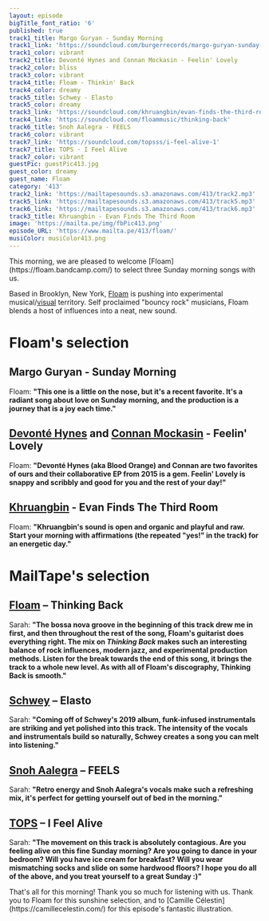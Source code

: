 ```yaml
---
layout: episode
bigTitle_font_ratio: '6'
published: true
track1_title: Margo Guryan - Sunday Morning
track1_link: 'https://soundcloud.com/burgerrecords/margo-guryan-sunday-morning-1'
track1_color: vibrant
track2_title: Devonté Hynes and Connan Mockasin - Feelin' Lovely
track2_color: bliss
track3_color: vibrant
track4_title: Floam - Thinkin' Back
track4_color: dreamy
track5_title: Schwey - Elasto
track5_color: dreamy
track3_link: 'https://soundcloud.com/khruangbin/evan-finds-the-third-room-1'
track4_link: 'https://soundcloud.com/floammusic/thinking-back'
track6_title: Snoh Aalegra - FEELS
track6_color: vibrant
track7_link: 'https://soundcloud.com/topsss/i-feel-alive-1'
track7_title: TOPS - I Feel Alive
track7_color: vibrant
guestPic: guestPic413.jpg
guest_color: dreamy
guest_name: Floam
category: '413'
track2_link: 'https://mailtapesounds.s3.amazonaws.com/413/track2.mp3'
track5_link: 'https://mailtapesounds.s3.amazonaws.com/413/track5.mp3'
track6_link: 'https://mailtapesounds.s3.amazonaws.com/413/track6.mp3'
track3_title: Khruangbin - Evan Finds The Third Room
image: 'https://mailta.pe/img/fbPic413.png'
episode_URL: 'https://www.mailta.pe/413/floam/'
musiColor: musiColor413.png
---
```

<p id="introduction">This morning, we are pleased to welcome [Floam](https://floam.bandcamp.com/) to select three Sunday morning songs with us. 

Based in Brooklyn, New York, [Floam](https://www.floammusic.com/) is pushing into experimental musical/[visual](https://www.youtube.com/watch?v=EdXTREURD74) territory. Self proclaimed "bouncy rock" musicians, Floam blends a host of influences into a neat, new sound. 
</p>

# Floam's selection

## Margo Guryan - Sunday Morning
Floam: **"**This one is a little on the nose, but it's a recent favorite. It's a radiant song about love on Sunday morning, and the production is a journey that is a joy each time.**"**

## [Devonté Hynes](https://bloodorangenyc.bandcamp.com/) and [Connan Mockasin](https://connanmockasin.bandcamp.com/) - Feelin' Lovely
Floam: **"**Devonté Hynes (aka Blood Orange) and Connan are two favorites of ours and their collaborative EP from 2015 is a gem. Feelin' Lovely is snappy and scribbly and good for you and the rest of your day!**"** 

## [Khruangbin](https://khruangbin.bandcamp.com/) - Evan Finds The Third Room
Floam: **"**Khruangbin's sound is open and organic and playful and raw. Start your morning with affirmations (the repeated "yes!" in the track) for an energetic day.**"**

# MailTape's selection

## [Floam](https://floam.bandcamp.com/) – Thinking Back
Sarah: **"**The bossa nova groove in the beginning of this track drew me in first, and then throughout the rest of the song, Floam's guitarist does everything right. The mix on *Thinking Back* makes such an interesting balance of rock influences, modern jazz, and experimental production methods. Listen for the break  towards the end of this song, it brings the track to a whole new level. As with all of Floam's discography, Thinking Back is smooth.**"**

## [Schwey](https://www.facebook.com/schweyluv/) – Elasto
Sarah: **"**Coming off of Schwey's 2019 album, funk-infused instrumentals are striking and yet polished into this track. The intensity of the vocals and instrumentals build so naturally, Schwey creates a song you can melt into listening.**"**

## [Snoh Aalegra](https://www.discogs.com/artist/3934926-Snoh-Aalegra) – FEELS
Sarah: **"**Retro energy and Snoh Aalegra's vocals make such a refreshing mix, it's perfect for getting yourself out of bed in the morning.**"**

## [TOPS](https://tops.bandcamp.com/) – I Feel Alive
Sarah: **"**The movement on this track is absolutely contagious. Are you feeling alive on this fine Sunday morning? Are you going to dance in your bedroom? Will you have ice cream for breakfast? Will you wear mismatching socks and slide on some hardwood floors? I hope you do all of the above, and you treat yourself to a great Sunday :)**"**


<p id="outroduction">That's all for this morning! Thank you so much for listening with us. Thank you to Floam for this sunshine selection, and to [Camille Célestin](https://camillecelestin.com/) for this episode's fantastic illustration.</p>
